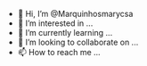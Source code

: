 - 👋 Hi, I’m @Marquinhosmarycsa
- 👀 I’m interested in ...
- 🌱 I’m currently learning ...
- 💞️ I’m looking to collaborate on ...
- 📫 How to reach me ...

<!---
Marquinhosmarycsa/Marquinhosmarycsa is a ✨ special ✨ repository because its `README.md` (this file) appears on your GitHub profile.
You can click the Preview link to take a look at your changes.
--->
